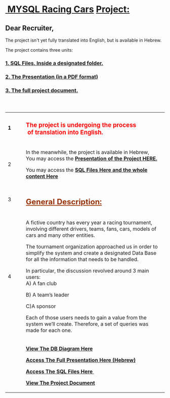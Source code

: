 <h1><u><strong>&nbsp;</strong></u><u><strong>MYSQL Racing Cars</strong></u> <u><strong>Project:</strong></u></h1>
<h2>Dear Recruiter,</h2>
<p>The project&nbsp;isn't yet fully translated into English, but is available in Hebrew.&nbsp;</p>
<p>The project contains three units:</p>
<h3><strong><a href="https://github.com/matantsour/SQL-PROJECT-Racing-Cars/tree/master/SQL%20Files">1. SQL Files. Inside a designated folder.</a></strong></h3>
<h3><strong><a href="https://github.com/matantsour/SQL-PROJECT-Racing-Cars/raw/master/DBMS%20Presentatiom%20Final.pdf">2. The Presentation (in a PDF format)</a></strong></h3>
<h3><strong><a href="https://github.com/matantsour/SQL-PROJECT-Racing-Cars/raw/master/Racing%20Car%20Project%20Doc.pdf">3. The full project document.</a></strong></h3>
<h3>&nbsp;</h3>
<table width="690">
<tbody>
<tr>
<td width="62">
<p><strong>1</strong></p>
</td>
<td width="628">
<h3><span style="color: #ff0000;"><strong>The project is undergoing the process<br /> &nbsp;of translation into English.</strong></span></h3>
</td>
</tr>
<tr>
<td width="62">
<p>2</p>
</td>
<td width="628">
<p>In the meanwhile, the project is available in Hebrew,<br /> You may access the <strong><a href="https://github.com/matantsour/SQL-PROJECT-Racing-Cars/raw/master/DBMS%20Presentatiom%20Final.pdf">Presentation of the Project HERE.</a></strong></p>
<p>You may access the <strong><a href="https://github.com/matantsour/SQL-PROJECT-Racing-Cars/tree/master/SQL%20Files">SQL Files Here and the whole content Here</a></strong></p>
</td>
</tr>
<tr>
<td width="62">
<p>3</p>
</td>
<td width="628">
<h2><span style="text-decoration: underline; color: #993300;"><strong>General Description:</strong></span></h2>
</td>
</tr>
<tr>
<td width="62">
<p>4</p>
</td>
<td width="628">
<p>A fictive country has every year a racing tournament, involving different drivers, teams, fans, cars, models of cars and many other entities.</p>
<p>The tournament organization approached us in order to simplify the system and create a designated Data Base for all the information that needs to be handled.</p>
<p>In particular, the discussion revolved around 3 main users:<br /> A) A fan club</p>
<p>B) A team&rsquo;s leader</p>
<p>C)A sponsor</p>
<p>Each of those users needs to gain a value from the system we&rsquo;ll create. Therefore, a set of queries was made for each one.</p>
</td>
</tr>
<tr>
<td width="62">&nbsp;</td>
<td width="628">
<p><strong><a href="https://github.com/matantsour/SQL-PROJECT-Racing-Cars/raw/master/DB%20RELATIONAL.jpg">View The DB Diagram Here</a></strong></p>
<p><strong><a href="https://github.com/matantsour/SQL-PROJECT-Racing-Cars/raw/master/DBMS%20Presentatiom%20Final.pdf">Access The Full Presentation Here (Hebrew)</a></strong></p>
<p><strong><a href="https://github.com/matantsour/SQL-PROJECT-Racing-Cars/tree/master/SQL%20Files">Access The SQL Files Here&nbsp;</a></strong></p>
<p><strong><a href="https://github.com/matantsour/SQL-PROJECT-Racing-Cars/raw/master/Racing%20Car%20Project%20Doc.pdf">View The Project Document</a></strong></p>
</td>
</tr>
</tbody>
</table>
